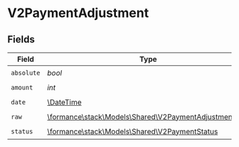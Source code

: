 # V2PaymentAdjustment


## Fields

| Field                                                                                                 | Type                                                                                                  | Required                                                                                              | Description                                                                                           | Example                                                                                               |
| ----------------------------------------------------------------------------------------------------- | ----------------------------------------------------------------------------------------------------- | ----------------------------------------------------------------------------------------------------- | ----------------------------------------------------------------------------------------------------- | ----------------------------------------------------------------------------------------------------- |
| `absolute`                                                                                            | *bool*                                                                                                | :heavy_check_mark:                                                                                    | N/A                                                                                                   |                                                                                                       |
| `amount`                                                                                              | *int*                                                                                                 | :heavy_check_mark:                                                                                    | N/A                                                                                                   | 100                                                                                                   |
| `date`                                                                                                | [\DateTime](https://www.php.net/manual/en/class.datetime.php)                                         | :heavy_check_mark:                                                                                    | N/A                                                                                                   |                                                                                                       |
| `raw`                                                                                                 | [\formance\stack\Models\Shared\V2PaymentAdjustmentRaw](../../Models/Shared/V2PaymentAdjustmentRaw.md) | :heavy_check_mark:                                                                                    | N/A                                                                                                   |                                                                                                       |
| `status`                                                                                              | [\formance\stack\Models\Shared\V2PaymentStatus](../../Models/Shared/V2PaymentStatus.md)               | :heavy_check_mark:                                                                                    | N/A                                                                                                   |                                                                                                       |